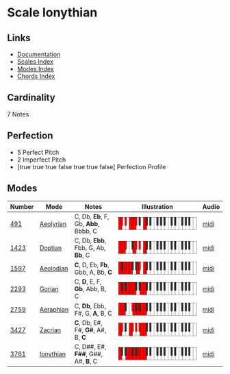 # Scale Ionythian

## Links

- [Documentation](index.md)
- [Scales Index](Scales.md)
- [Modes Index](Modes.md)
- [Chords Index](Chords.md)

## Cardinality

7 Notes

## Perfection

- 5 Perfect Pitch
- 2 Imperfect Pitch
- [true true true false true true false] Perfection Profile

## Modes

| Number | Mode | Notes | Illustration | Audio |
|--------|------|-------|--------------|-------|
| [491](https://ianring.com/musictheory/scales/491) | [Aeolyrian](ModeAeolyrian.md) | C, Db, **Eb**, F, Gb, **Abb**, Bbbb, C | ![CNaturalAeolyrian](ModeCNaturalAeolyrian.png) | [midi](https://github.com/edipermadi/music/blob/main/docs/ModeCNaturalAeolyrian.mid?raw=true) | 
| [1423](https://ianring.com/musictheory/scales/1423) | [Doptian](ModeDoptian.md) | C, Db, **Ebb**, Fbb, G, Ab, **Bb**, C | ![CNaturalDoptian](ModeCNaturalDoptian.png) | [midi](https://github.com/edipermadi/music/blob/main/docs/ModeCNaturalDoptian.mid?raw=true) | 
| [1597](https://ianring.com/musictheory/scales/1597) | [Aeolodian](ModeAeolodian.md) | **C**, D, Eb, **Fb**, Gbb, A, Bb, **C** | ![CNaturalAeolodian](ModeCNaturalAeolodian.png) | [midi](https://github.com/edipermadi/music/blob/main/docs/ModeCNaturalAeolodian.mid?raw=true) | 
| [2293](https://ianring.com/musictheory/scales/2293) | [Gorian](ModeGorian.md) | C, **D**, E, F, **Gb**, Abb, B, C | ![CNaturalGorian](ModeCNaturalGorian.png) | [midi](https://github.com/edipermadi/music/blob/main/docs/ModeCNaturalGorian.mid?raw=true) | 
| [2759](https://ianring.com/musictheory/scales/2759) | [Aeraphian](ModeAeraphian.md) | C, **Db**, Ebb, F#, G, **A**, B, C | ![CNaturalAeraphian](ModeCNaturalAeraphian.png) | [midi](https://github.com/edipermadi/music/blob/main/docs/ModeCNaturalAeraphian.mid?raw=true) | 
| [3427](https://ianring.com/musictheory/scales/3427) | [Zacrian](ModeZacrian.md) | **C**, Db, E#, F#, **G#**, A#, B, **C** | ![CNaturalZacrian](ModeCNaturalZacrian.png) | [midi](https://github.com/edipermadi/music/blob/main/docs/ModeCNaturalZacrian.mid?raw=true) | 
| [3761](https://ianring.com/musictheory/scales/3761) | [Ionythian](ModeIonythian.md) | C, D##, E#, **F##**, G##, A#, **B**, C | ![CNaturalIonythian](ModeCNaturalIonythian.png) | [midi](https://github.com/edipermadi/music/blob/main/docs/ModeCNaturalIonythian.mid?raw=true) | 
